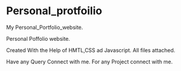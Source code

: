 # Personal_protfoilio
My Personal_Portfolio_website.

Personal Poffolio website.

Created With the Help of HMTL,CSS ad Javascript.
All files attached.


Have any Query Connect with me.
For any Project connect with me.
